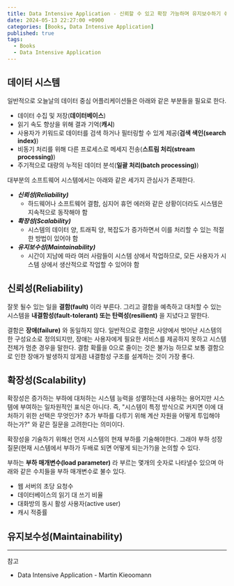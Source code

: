 ```yaml
---
title: Data Intensive Application - 신뢰할 수 있고 확장 가능하며 유지보수하기 쉬운 어플리케이션
date: 2024-05-13 22:27:00 +0900
categories: [Books, Data Intensive Application]
published: true
tags:
  - Books
  - Data Intensive Application
---
```


## 데이터 시스템

일반적으로 오늘날의 데이터 중심 어플리케이션들은 아래와 같은 부분들을 필요로 한다.

- 데이터 수집 및 저장(**데이터베이스**)
- 읽기 속도 향상을 위해 결과 기억(**캐시**)
- 사용자가 키워드로 데이터를 검색 하거나 필터링할 수 있게 제공(**검색 색인(search index)**)
- 비동기 처리를 위해 다른 프로세스로 메세지 전송(**스트림 처리(stream processing)**)
- 주기적으로 대량의 누적된 데이터 분석(**일괄 처리(batch processing)**)

대부분의 소프트웨어 시스템에서는 아래와 같은 세가지 관심사가 존재한다.

- **_신뢰성(Reliability)_**
  - 하드웨어나 소프트웨어 결함, 심지어 휴먼 에러와 같은 상황이더라도 시스템은 지속적으로 동작해야 함
- **_확장성(Scalability)_**
  - 시스템의 데이터 양, 트래픽 양, 복잡도가 증가하면서 이를 처리할 수 있는 적절한 방법이 있어야 함
- **_유지보수성(Maintainability)_**
  - 시간이 지남에 따라 여러 사람들이 시스템 상에서 작업하므로, 모든 사용자가 시스템 상에서 생산적으로 작업할 수 있어야 함

## 신뢰성(Reliability)

잘못 될수 있는 일을 **결함(fault)** 이라 부른다. 그리고 결함을 예측하고 대처할 수 있는 시스템을 **내결함성(fault-tolerant) 또는 탄력성(resilient)** 을 지녔다고 말한다.

결함은 **장애(failure)** 와 동일하지 않다. 일반적으로 결함은 사양에서 벗어난 시스템의 한 구성요소로 정의되지만, 장애는 사용자에게 필요한 서비스를 제공하지 못하고 시스템 전체가 멈춘 경우을 말한다.
결함 확률을 0으로 줄이는 것은 불가능 하므로 보통 결함으로 인한 장애가 발생하지 않게끔 내결함성 구조를 설계하는 것이 가장 좋다.

## 확장성(Scalability)

확장성은 증가하는 부하에 대처하는 시스템 능력을 성멸하는데 사용하는 용어지만 시스템에 부여하는 일차원적인 표식은 아니다. 즉, "시스템이 특정 방식으로 커지면 이에 대처하기 위한 선택은 무엇인가? 추가 부하를 다루기 위해 계산 자원을 어떻게 투입해야 하는가?" 와 같은 질문을 고려한다는 의미이다.

확장성을 기술하기 위해선 먼저 시스템의 현재 부하를 기술해야한다. 그래야 부하 성장 질문(현재 시스템에서 부하가 두배로 되면 어떻게 되는가?)을 논의할 수 있다.

부하는 **부하 매개변수(load parameter)** 라 부르는 몇개의 숫자로 나타낼수 있으며 아래와 같은 수치들을 부하 매개변수로 불수 있다.

- 웹 서버의 초당 요청수
- 데이터베이스의 읽기 대 쓰기 비율
- 대화방의 동시 활성 사용자(active user)
- 캐시 적중률

## 유지보수성(Maintainability)

---

참고

- Data Intensive Application - Martin Kieoomann
